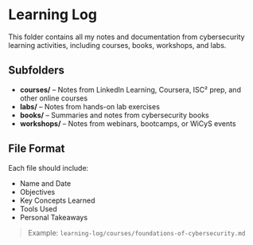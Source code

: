 # Learning Log

This folder contains all my notes and documentation from cybersecurity learning activities, including courses, books, workshops, and labs.

## Subfolders
- **courses/** – Notes from LinkedIn Learning, Coursera, ISC² prep, and other online courses
- **labs/** – Notes from hands-on lab exercises
- **books/** – Summaries and notes from cybersecurity books
- **workshops/** – Notes from webinars, bootcamps, or WiCyS events

## File Format
Each file should include:
- Name and Date
- Objectives
- Key Concepts Learned
- Tools Used
- Personal Takeaways

> Example: `learning-log/courses/foundations-of-cybersecurity.md`
